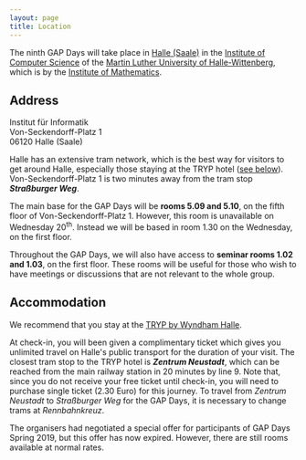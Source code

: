 ```yaml
---
layout: page
title: Location
---
```


The ninth GAP Days will take place in [Halle
(Saale)](http://www.halle.de/en/Home) in the [Institute of Computer
Science](https://www.informatik.uni-halle.de) of the [Martin Luther University
of Halle-Wittenberg](https://www.uni-halle.de), which is by the
[Institute of Mathematics](https://www.mathematik.uni-halle.de).

<h2>Address</h2>

Institut für Informatik<br />
Von-Seckendorff-Platz 1<br/>
06120 Halle (Saale)

Halle has an extensive tram network, which is the best way for visitors to get
around Halle, especially those staying at the TRYP hotel ([see below](#ticket)).
Von-Seckendorff-Platz 1 is two minutes away from the tram stop
_**Straßburger Weg**_.

The main base for the GAP Days will be **rooms 5.09 and 5.10**, on the fifth
floor of Von-Seckendorff-Platz 1. However, this room is unavailable on Wednesday
20<sup>th</sup>. Instead we will be based in room 1.30 on the Wednesday, on the
first floor.

Throughout the GAP Days, we will also have access to **seminar rooms 1.02 and
1.03**, on the first floor.  These rooms will be useful for those who wish to
have meetings or discussions that are not relevant to the whole group.


<h2>Accommodation</h2>

We recommend that you stay at the <a href="https://www.tryphalle.com/">TRYP by
Wyndham Halle</a>.

<a name="ticket"></a>At check-in, you will been given a complimentary ticket
which gives you unlimited travel on Halle's public transport for the duration of
your visit.  The closest tram stop to the TRYP hotel is _**Zentrum Neustadt**_,
which can be reached from the main railway station in 20 minutes by line 9.
Note that, since you do not receive your free ticket until check-in, you will
need to purchase single ticket (2.30 Euro) for this journey.  To travel from
*Zentrum Neustadt* to *Straßburger Weg* for the GAP Days, it is necessary to
change trams at *Rennbahnkreuz*.

The organisers had negotiated a special offer for participants of GAP Days
Spring 2019, but this offer has now expired. However, there are still rooms
available at normal rates.

<!--
For participants of GAP Days Spring 2019, we have negotiated 15 rooms at a rate
of 56 Euro (single room) or 75 Euro (double room) per night, including
breakfast.  These rooms are available from Sunday 17<sup>th</sup> March until
Saturday 23<sup>rd</sup> March 2019.  The offer is <b>valid until 3<sup>rd</sup>
February 2019</b>, or until all 15 rooms are booked.  You can book a room by
completing the following form, and sending it to the hotel: <a href="{{ site.url
}}{{ site.baseurl }}/hotel_form/english.pdf">reservation form (English)</a>, or
<a href="{{ site.url }}{{ site.baseurl }}/hotel_form/deutsch.pdf">reservation
form (German)</a>.
-->
